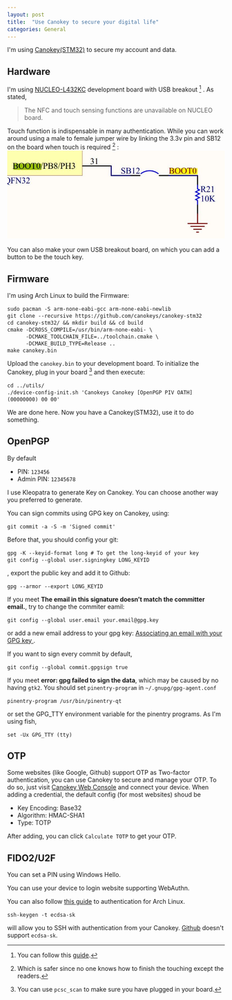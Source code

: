 ```yaml
---
layout: post
title:  "Use Canokey to secure your digital life"
categories: General
---
```


I'm using [Canokey(STM32)](https://github.com/canokeys/canokey-stm32) to secure my account and data.

## Hardware

I'm using [NUCLEO-L432KC](https://os.mbed.com/platforms/ST-Nucleo-L432KC/) development board with USB breakout [^1] .
As stated,
> The NFC and touch sensing functions are unavailable on NUCLEO board.

Touch function is indispensable in many authentication. While you can work around using a male to female jumper wire by linking the 3.3v pin and SB12 on the board when touch is required [^2] :
![](/assets/img/canokey_sb12.jpg)

You can also make your own USB breakout board, on which you can add a button to be the touch key.  

## Firmware 
I'm using Arch Linux to build the Firmware:
```
sudo pacman -S arm-none-eabi-gcc arm-none-eabi-newlib
git clone --recursive https://github.com/canokeys/canokey-stm32
cd canokey-stm32/ && mkdir build && cd build
cmake -DCROSS_COMPILE=/usr/bin/arm-none-eabi- \
      -DCMAKE_TOOLCHAIN_FILE=../toolchain.cmake \
      -DCMAKE_BUILD_TYPE=Release ..
make canokey.bin
```
Upload the `canokey.bin` to your development board. To initialize the Canokey, plug in your board [^3] and then execute:
```
cd ../utils/
./device-config-init.sh 'Canokeys Canokey [OpenPGP PIV OATH] (00000000) 00 00'
```
We are done here. Now you have a Canokey(STM32), use it to do something.


## OpenPGP
By default
- PIN: `123456`
- Admin PIN: `12345678`

I use Kleopatra to generate Key on Canokey. You can choose another way you preferred to generate.

You can sign commits using GPG key on Canokey, using:
```
git commit -a -S -m 'Signed commit'
```
Before that, you should config your git:
```
gpg -K --keyid-format long # To get the long-keyid of your key
git config --global user.signingkey LONG_KEYID
```
, export the public key and add it to Github:
```
gpg --armor --export LONG_KEYID
```

If you meet **The email in this signature doesn’t match the committer email.**, try to change the commiter eamil:
```
git config --global user.email your.email@gpg.key
```
or add a new email address to your gpg key: [Associating an email with your GPG key
](https://docs.github.com/en/github/authenticating-to-github/associating-an-email-with-your-gpg-key).

If you want to sign every commit by default,
```
git config --global commit.gpgsign true
```

If you meet **error: gpg failed to sign the data**, which may be caused by no having `gtk2`. You should set `pinentry-program` in `~/.gnupg/gpg-agent.conf`
```
pinentry-program /usr/bin/pinentry-qt
```
or set the GPG_TTY environment variable for the pinentry programs. As I'm using fish,
```
set -Ux GPG_TTY (tty)
```

## OTP
Some websites (like Google, Github) support OTP as Two-factor authentication, you can use Canokey to secure and manage your OTP. 
To do so, just visit [Canokey Web Console](https://console.canokeys.org/oath) and connect your device. 
When adding a credential, the default config (for most websites) shoud be 
 - Key Encoding: Base32
 - Algorithm: HMAC-SHA1
 - Type: TOTP

After adding, you can click `Calculate TOTP` to get your OTP.


## FIDO2/U2F

You can set a PIN using Windows Hello. 

You can use your device to login website supporting WebAuthn.

You can also follow [this guide](https://wiki.archlinux.org/index.php/Universal_2nd_Factor) to authentication for Arch Linux.
```
ssh-keygen -t ecdsa-sk
```
will allow you to SSH with authentication from your Canokey. [Github](https://github.community/t/when-can-i-use-ssh-public-key-type-like-ed25519-sk-and-ecdsa-sk/3144) doesn't support `ecdsa-sk`.

[^1]: You can follow this [guide](https://shawnhymel.com/1795/getting-started-with-stm32-nucleo-usb-virtual-com-port/).

[^2]: Which is safer since no one knows how to finish the touching except the readers.

[^3]: You can use `pcsc_scan` to make sure you have plugged in your board.
